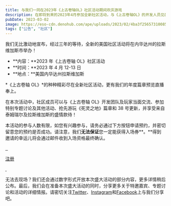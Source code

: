 ```yaml
---
title: 与我们一同在2023年《上古卷轴OL》社区活动期间欢庆游戏
description: 在即将到来的2023年4月参加全新社区活动，与《上古卷轴OL》的开发人员见面，观看特别专题活动讨论，并和我们以及其他玩家一同欢庆游戏！
pubDate: 2023-03-02
image: https://eso-cdn.denohub.com/ape/uploads/2023/02/4ba3f25657310085da57b4cb3059e36a.jpg
tags: ["公告", "社区"]
---
```


我们无比激动地宣布，经过三年的等待，全新的美国社区活动将在内华达州的拉斯维加斯市举办！

- **内容：**2023 年《上古卷轴 OL》社区活动
- **时间：**2023 年 4 月 12-13 日
- **地点：**美国内华达州拉斯维加斯

*《上古卷轴 OL》*的种种精彩尽在全新社区活动，更有我们的年度篇章预览直播奉上。

在本次活动中，社区成员可以与《上古卷轴
OL》开发团队及玩家当面交流、参加特别专题讨论及其他活动、抢先游玩《死灵之地》篇章和 38
号更新，并享受来自泰姆瑞尔及拉斯维加斯的盛情款待！

本活动的参与人数有限，如您有兴趣参与，请务必通过下方按钮申请预约，并密切留意您的预约是否成功。请注意，我们**无法保证**您一定能获得入场券**。**得到邀请的幸运儿将会通过邮件收到入场资格最终确认。

[![]() ![]() ![]()](http://esocommunityevent.splashthat.com/)

[注册](http://esocommunityevent.splashthat.com/)

[![]() ![]()](http://esocommunityevent.splashthat.com/)

无法去现场？我们还会通过数字形式开放本次盛大活动的部分内容，更多详情稍后公布。最后，我们会在准备本次盛大活动的同时，分享更多关于特邀嘉宾、专题讨论和活动的详细情报。请密切关注[Twitter](https://twitter.com/TESOnline)、[Instagram](https://www.instagram.com/elderscrollsonline/)和[Facebook](https://www.facebook.com/elderscrollsonline)上与我们分享吧。
